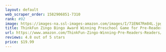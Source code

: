 ```yaml
---
layout: default 
﻿web_scraper_order: 1582906851-7310
rank: #92
image: https://images-na.ssl-images-amazon.com/images/I/71EN47Rm84L.jpg
title: ThinkFun Zingo Bingo Award Winning Preschool Game for Pre-Readers and Early Readers Age 4…
url: https://www.amazon.com/ThinkFun-Zingo-Winning-Pre-Readers-Readers/dp/B01DY818JG/ref=zg_mw_toys-and-games_92?_encoding=UTF8&psc=1&refRID=R42GPHP3YME7595BC2RQ
reviews: 4.8 out of 5 stars
price: $19.99 
---
```

